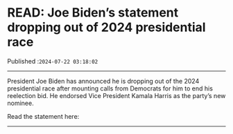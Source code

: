 # READ: Joe Biden’s statement dropping out of 2024 presidential race

Published :`2024-07-22 03:18:02`

---

President Joe Biden has announced he is dropping out of the 2024 presidential race after mounting calls from Democrats for him to end his reelection bid. He endorsed Vice President Kamala Harris as the party’s new nominee.

Read the statement here:

---

